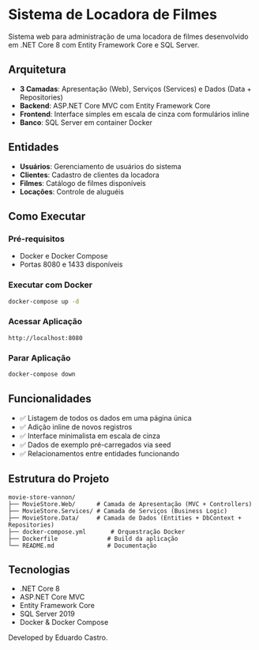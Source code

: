 # Sistema de Locadora de Filmes

Sistema web para administração de uma locadora de filmes desenvolvido em .NET Core 8 com Entity Framework Core e SQL Server.

## Arquitetura

- **3 Camadas**: Apresentação (Web), Serviços (Services) e Dados (Data + Repositories)
- **Backend**: ASP.NET Core MVC com Entity Framework Core
- **Frontend**: Interface simples em escala de cinza com formulários inline
- **Banco**: SQL Server em container Docker

## Entidades

- **Usuários**: Gerenciamento de usuários do sistema
- **Clientes**: Cadastro de clientes da locadora  
- **Filmes**: Catálogo de filmes disponíveis
- **Locações**: Controle de aluguéis

## Como Executar

### Pré-requisitos
- Docker e Docker Compose
- Portas 8080 e 1433 disponíveis

### Executar com Docker
```bash
docker-compose up -d
```

### Acessar Aplicação
```
http://localhost:8080
```

### Parar Aplicação
```bash
docker-compose down
```

## Funcionalidades

- ✅ Listagem de todos os dados em uma página única
- ✅ Adição inline de novos registros
- ✅ Interface minimalista em escala de cinza
- ✅ Dados de exemplo pré-carregados via seed
- ✅ Relacionamentos entre entidades funcionando

## Estrutura do Projeto

```
movie-store-vannon/
├── MovieStore.Web/      # Camada de Apresentação (MVC + Controllers)
├── MovieStore.Services/ # Camada de Serviços (Business Logic)
├── MovieStore.Data/     # Camada de Dados (Entities + DbContext + Repositories)
├── docker-compose.yml       # Orquestração Docker
├── Dockerfile              # Build da aplicação
└── README.md               # Documentação
```

## Tecnologias

- .NET Core 8
- ASP.NET Core MVC
- Entity Framework Core
- SQL Server 2019
- Docker & Docker Compose


Developed by Eduardo Castro.